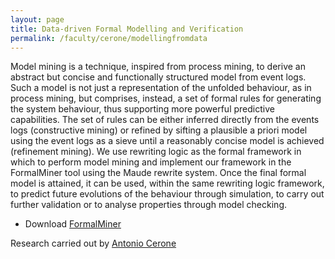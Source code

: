 ```yaml
---
layout: page
title: Data-driven Formal Modelling and Verification
permalink: /faculty/cerone/modellingfromdata
---
```


Model mining is a technique, inspired from process mining, to derive an abstract but concise and functionally structured model from event logs. Such a model is not just a representation of the unfolded behaviour, as in process mining, but comprises, instead, a set of formal rules for generating the system behaviour, thus supporting more powerful predictive capabilities. The set of rules can be either inferred directly from the events logs (constructive mining) or refined by sifting a plausible a priori model using the event logs as a sieve until a reasonably concise model is achieved (refinement mining). We use rewriting logic as the formal framework in which to perform model mining and implement our framework in the FormalMiner tool using the Maude rewrite system. Once the final formal model is attained, it can be used, within the same rewriting logic framework, to predict future evolutions of the behaviour through simulation, to carry out further validation or to analyse properties through model checking.

- Download [FormalMiner](formalminer.zip)

Research carried out by [Antonio Cerone](/faculty/cerone)
